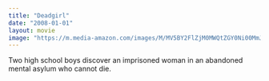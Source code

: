 ```yaml
---
title: "Deadgirl"
date: "2008-01-01"
layout: movie
image: "https://m.media-amazon.com/images/M/MV5BY2FlZjM0MWQtZGY0Ni00MmJlLThmYmItY2NkZjk4ZjM1M2RiXkEyXkFqcGdeQXVyMTQxNzMzNDI@._V1_SX300.jpg"
---
```


Two high school boys discover an imprisoned woman in an abandoned mental asylum who cannot die.
